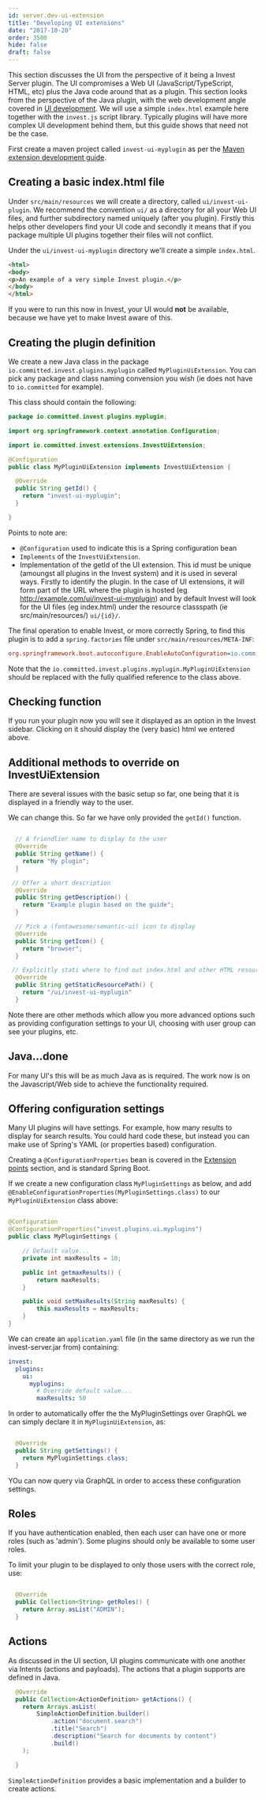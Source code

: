 ```yaml
---
id: server.dev-ui-extension
title: "Developing UI extensions"
date: "2017-10-20"
order: 3500
hide: false
draft: false
---
```


This section discusses the UI from the perspective of it being a Invest Server plugin. The UI compromises a Web UI (JavaScript/TypeScript, HTML, etc) plus the Java code around that as a plugin. This section looks from the perspective of the Java plugin, with the web development angle covered in [UI development](ui.dev-ui-extension.html). We will use a simple `index.html` example here together with the `invest.js` script library. Typically plugins will have more complex UI development behind them, but this guide shows that need not be the case.

First create a maven project called `invest-ui-myplugin` as per the [Maven extension development guide](server.dev-maven.html).

## Creating a basic index.html file

Under `src/main/resources` we will create a directory, called `ui/invest-ui-plugin`. We recommend the convention `ui/` as a directory for all your Web UI files, and further subdirectory named uniquely (after you plugin). Firstly this helps other developers find your UI code and secondly it means that if you package multiple UI plugins together their files will not conflict.

Under the `ui/invest-ui-myplugin` directory we'll create a simple `index.html`.

```html
<html>
<body>
<p>An example of a very simple Invest plugin.</p>
</body>
</html>
```


If you were to run this now in Invest, your UI would **not** be available, because we have yet to make Invest aware of this.

## Creating the plugin definition

We create a new Java class in the package `io.committed.invest.plugins.myplugin` called `MyPluginUiExtension`. You can pick any package and class naming convension you wish (ie does not have to `io.committed` for example).

This class should contain the following:

```java
package io.committed.invest.plugins.myplugin;

import org.springframework.context.annotation.Configuration;

import io.committed.invest.extensions.InvestUiExtension;

@Configuration
public class MyPluginUiExtension implements InvestUiExtension {

  @Override
  public String getId() {
    return "invest-ui-myplugin";
  }

}
```

Points to note are:

* `@Configuration` used to indicate this is a Spring configuration bean
* `Implements` of the `InvestUiExtension`.
* Implementation of the getId of the UI extension. This id must be unique (amoungst all plugins in the Invest system) and it is used in several ways. Firstly to identify the plugin. In the case of UI extensions, it will form part of the URL where the plugin is hosted (eg http://example.com/ui/invest-ui-myplugin) and by default Invest will look for the UI files (eg index.html) under the resource classspath (ie src/main/resources/) `ui/{id}/`.

The final operation to enable Invest, or more correctly Spring, to find this plugin is to add a `spring.factories` file under `src/main/resources/META-INF`:

```ini
org.springframework.boot.autoconfigure.EnableAutoConfiguration=io.committed.invest.plugins.myplugin.MyPluginUiExtension
```

Note that the `io.committed.invest.plugins.myplugin.MyPluginUiExtension` should be replaced with the fully qualified reference to the class above.


## Checking function

If you run your plugin now you will see it displayed as an option in the Invest sidebar. Clicking on it should display the (very basic) html we entered above.

## Additional methods to override on InvestUiExtension

There are several issues with the basic setup so far, one being that it is displayed in a friendly way to the user.

We can change this. So far we have only provided the `getId()` function.

```java

  // A friendlier name to display to the user
  @Override
  public String getName() {
    return "My plugin";
  }

 // Offer a short description
  @Override
  public String getDescription() {
    return "Example plugin based on the guide";
  }

  // Pick a (fontawesome/semantic-ui) icon to display
  @Override
  public String getIcon() {
    return "browser";
  }

 // Explicitly stati where to find out index.html and other HTML resources.
  @Override
  public String getStaticResourcePath() {
    return "/ui/invest-ui-myplugin"
  }
```
Note there are other methods which allow you more advanced options such as providing configuration settings to your UI, choosing with user group can see your plugins, etc. 

## Java...done
 
For many UI's this will be as much Java as is required. The work now is on the Javascript/Web side to achieve the functionality required.

## Offering configuration settings

Many UI plugins will have settings. For example, how many results to display for search results. You could hard code these, but instead you can make use of Spring's YAML (or properties based) configuration.

Creating a `@ConfigurationProperties` bean is covered in the [Extension points](server.extension-points.html) section, and is standard Spring Boot. 

If we create a new configuration class `MyPluginSettings` as below, and add `@EnableConfigurationProperties(MyPluginSettings.class)` to our `MyPluginUiExtension` class above:

```java

@Configuration
@ConfigurationProperties("invest.plugins.ui.myplugins")
public class MyPluginSettings {

    // Default value...
    private int maxResults = 10;

    public int getmaxResults() {
        return maxResults;
    }

    public void setMaxResults(String maxResults) {
        this.maxResults = maxResults;
    }
}
```

We can create an `application.yaml` file (in the same directory as we run the invest-server.jar from) containing:

```yaml
invest:
  plugins:
    ui:
      myplugins:
        # Override default value...
        maxResults: 50
```

In order to automatically offer the the MyPluginSettings over GraphQL we can simply declare it in `MyPluginUiExtension`, as:

```java

  @Override
  public String getSettings() {
    return MyPluginSettings.class;
  }
```

YOu can now query via GraphQL in order to access these configuration settings.

## Roles

If you have authentication enabled, then each user can have one or more roles (such as 'admin'). Some plugins should only be available to some user roles. 

To limit your plugin to be displayed to only those users with the correct role, use:

```java

  @Override
  public Collection<String> getRoles() {
    return Array.asList("ADMIN");
  }
```

## Actions

As discussed in the UI section, UI plugins communicate with one another via Intents (actions and payloads). The actions that a plugin supports are defined in Java.

```java
  @Override
  public Collection<ActionDefinition> getActions() {
    return Arrays.asList(
        SimpleActionDefinition.builder()
            .action("document.search")
            .title("Search")
            .description("Search for documents by content")
            .build()
    );

  }
```

`SimpleActionDefinition` provides a basic implementation and a builder to create actions.
